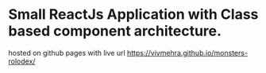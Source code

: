 # Small ReactJs Application with Class based component architecture.
hosted on github pages with live url https://vivmehra.github.io/monsters-rolodex/
